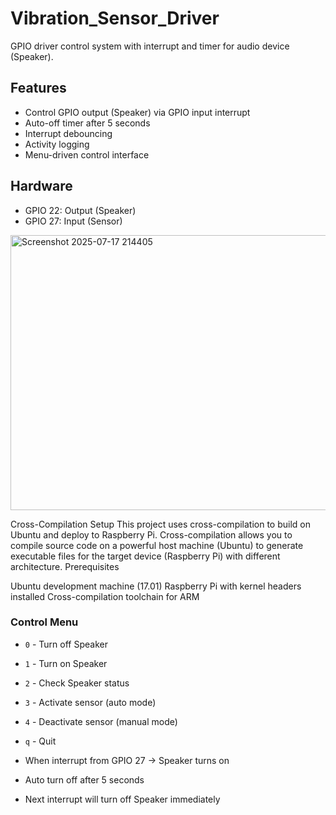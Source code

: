 # Vibration_Sensor_Driver

GPIO driver control system with interrupt and timer for audio device (Speaker).

## Features
- Control GPIO output (Speaker) via GPIO input interrupt
- Auto-off timer after 5 seconds
- Interrupt debouncing
- Activity logging
- Menu-driven control interface


## Hardware
- GPIO 22: Output (Speaker)
- GPIO 27: Input (Sensor)

<img width="1010" height="440" alt="Screenshot 2025-07-17 214405" src="https://github.com/user-attachments/assets/ff727040-80f4-4174-b36e-22ef47ff98f2" />

Cross-Compilation Setup
This project uses cross-compilation to build on Ubuntu and deploy to Raspberry Pi. Cross-compilation allows you to compile source code on a powerful host machine (Ubuntu) to generate executable files for the target device (Raspberry Pi) with different architecture.
Prerequisites

Ubuntu development machine (17.01)
Raspberry Pi with kernel headers installed
Cross-compilation toolchain for ARM
### Control Menu
- `0` - Turn off Speaker
- `1` - Turn on Speaker  
- `2` - Check Speaker status
- `3` - Activate sensor (auto mode)
- `4` - Deactivate sensor (manual mode)
- `q` - Quit

- When interrupt from GPIO 27 → Speaker turns on
- Auto turn off after 5 seconds
- Next interrupt will turn off Speaker immediately
